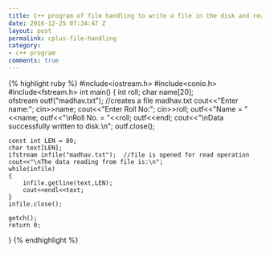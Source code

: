 ```yaml
---
title: C++ program of file handling to write a file in the disk and read from a file
date: 2016-12-25 07:34:47 Z
layout: post
permalink: cplus-file-handling
category:
- c++ program
comments: true
---
```


{% highlight ruby %}
#include<iostream.h>
#include<conio.h>
#include<fstream.h>
int main()
{
	int roll;
	char name[20];	
	ofstream outf("madhav.txt");	//creates a file madhav.txt
	cout<<"Enter name:";
	cin>>name;
	cout<<"Enter Roll No:";
	cin>>roll;
	outf<<"Name = "<<name;
	outf<<"\nRoll No. = "<<roll;
	outf<<endl;
	cout<<"\nData successfully written to disk.\n";
	outf.close();
	
	const int LEN = 80;
	char text[LEN];
	ifstream infile("madhav.txt");	//file is opened for read operation
	cout<<"\nThe data reading from file is:\n";
	while(infile)
	{
		infile.getline(text,LEN);
		cout<<endl<<text;
	}
	infile.close();
	
	getch();
	return 0;
}
{% endhighlight %}

